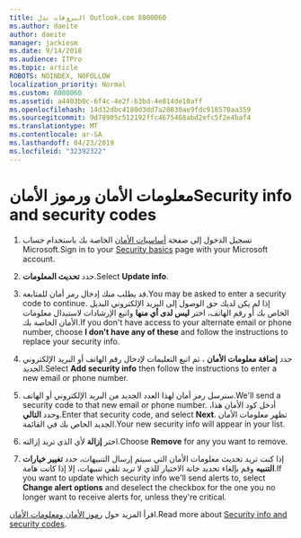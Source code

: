 ```yaml
---
title: البروفات بدل Outlook.com 8000060
ms.author: daeite
author: daeite
manager: jackiesm
ms.date: 9/14/2018
ms.audience: ITPro
ms.topic: article
ROBOTS: NOINDEX, NOFOLLOW
localization_priority: Normal
ms.custom: 8000060
ms.assetid: a4403b0c-6f4c-4e2f-b3bd-4e814de10aff
ms.openlocfilehash: 14d32dbc4180d3dd7a20830ae9fdc918570aa359
ms.sourcegitcommit: 9d78905c512192ffc4675468abd2efc5f2e4baf4
ms.translationtype: MT
ms.contentlocale: ar-SA
ms.lasthandoff: 04/23/2019
ms.locfileid: "32392322"
---
```

# <a name="security-info-and-security-codes"></a><span data-ttu-id="7a1ba-102">معلومات الأمان ورموز الأمان</span><span class="sxs-lookup"><span data-stu-id="7a1ba-102">Security info and security codes</span></span>

1. <span data-ttu-id="7a1ba-103">تسجيل الدخول إلى صفحة [أساسيات الأمان](https://account.microsoft.com/security) الخاصة بك باستخدام حساب Microsoft.</span><span class="sxs-lookup"><span data-stu-id="7a1ba-103">Sign in to your [Security basics](https://account.microsoft.com/security) page with your Microsoft account.</span></span> 
    
2. <span data-ttu-id="7a1ba-104">حدد **تحديث المعلومات**.</span><span class="sxs-lookup"><span data-stu-id="7a1ba-104">Select **Update info**.</span></span> 
    
3. <span data-ttu-id="7a1ba-105">قد يطلب منك إدخال رمز أمان للمتابعة.</span><span class="sxs-lookup"><span data-stu-id="7a1ba-105">You may be asked to enter a security code to continue.</span></span> <span data-ttu-id="7a1ba-106">إذا لم يكن لديك حق الوصول إلى البريد الإلكتروني البديل الخاص بك أو رقم الهاتف، اختر **ليس لدى أي منها** واتبع الإرشادات لاستبدال معلومات الأمان الخاصة بك.</span><span class="sxs-lookup"><span data-stu-id="7a1ba-106">If you don't have access to your alternate email or phone number, choose **I don't have any of these** and follow the instructions to replace your security info.</span></span> 
    
4. <span data-ttu-id="7a1ba-107">حدد **إضافة معلومات الأمان** ، ثم اتبع التعليمات لإدخال رقم الهاتف أو البريد الإلكتروني الجديد.</span><span class="sxs-lookup"><span data-stu-id="7a1ba-107">Select **Add security info** then follow the instructions to enter a new email or phone number.</span></span> 
    
5. <span data-ttu-id="7a1ba-108">سنرسل رمز أمان لهذا العدد الجديد من البريد الإلكتروني أو الهاتف.</span><span class="sxs-lookup"><span data-stu-id="7a1ba-108">We'll send a security code to that new email or phone number.</span></span> <span data-ttu-id="7a1ba-109">أدخل كود الأمان هذا، وحدد **التالي**.</span><span class="sxs-lookup"><span data-stu-id="7a1ba-109">Enter that security code, and select **Next**.</span></span> <span data-ttu-id="7a1ba-110">تظهر معلومات الأمان الجديد الخاص بك في القائمة.</span><span class="sxs-lookup"><span data-stu-id="7a1ba-110">Your new security info will appear in your list.</span></span> 
    
6. <span data-ttu-id="7a1ba-111">اختر **إزالة** لأي الذي تريد إزالته.</span><span class="sxs-lookup"><span data-stu-id="7a1ba-111">Choose **Remove** for any you want to remove.</span></span> 
    
7. <span data-ttu-id="7a1ba-112">إذا كنت تريد تحديث معلومات الأمان التي سيتم إرسال التنبيهات، حدد **تغيير خيارات التنبيه** وقم بإلغاء تحديد خانة الاختيار للذي لا تريد تلقي تنبيهات، إلا إذا كانت هامة.</span><span class="sxs-lookup"><span data-stu-id="7a1ba-112">If you want to update which security info we'll send alerts to, select **Change alert options** and deselect the checkbox for the one you no longer want to receive alerts for, unless they're critical.</span></span> 
    
<span data-ttu-id="7a1ba-113">اقرأ المزيد حول [رموز الأمان ومعلومات الأمان](https://support.microsoft.com/help/12428/).</span><span class="sxs-lookup"><span data-stu-id="7a1ba-113">Read more about [Security info and security codes](https://support.microsoft.com/help/12428/).</span></span>
  

